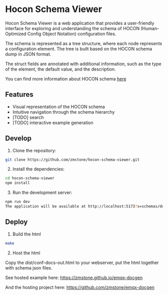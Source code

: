 # Hocon Schema Viewer

Hocon Schema Viewer is a web application that provides a user-friendly interface for exploring and understanding the schema of HOCON (Human-Optimized Config Object Notation) configuration files.

The schema is represented as a tree structure, where each node represents a configuration element. The tree is built based on the HOCON schema dump in JSON format.

The struct fields are annotated with additional information, such as the type of the element, the default value, and the description.

You can find more information about HOCON schema [here](https://github.com/emqx/hocon/blob/master/SCHEMA.md)

## Features

- Visual representation of the HOCON schema
- Intuitive navigation through the schema hierarchy
- [TODO] search
- [TODO] interactive example generation

## Develop

1. Clone the repository:

```bash
git clone https://github.com/zmstone/hocon-schema-viewer.git
```

2. Install the dependencies:

```bash
cd hocon-schema-viewer
npm install
```

3. Run the development server:
```bash
npm run dev
The application will be available at http://localhost:5173?s=schemas/default.json
```

## Deploy

1. Build the html

```bash
make
```

2. Host the html

Copy the dist/conf-docs-out.html to your webserver,
put the html together with schema json files.

See hosted example here:
https://zmstone.github.io/emqx-docgen

And the hosting project here:
https://github.com/zmstone/emqx-docgen


